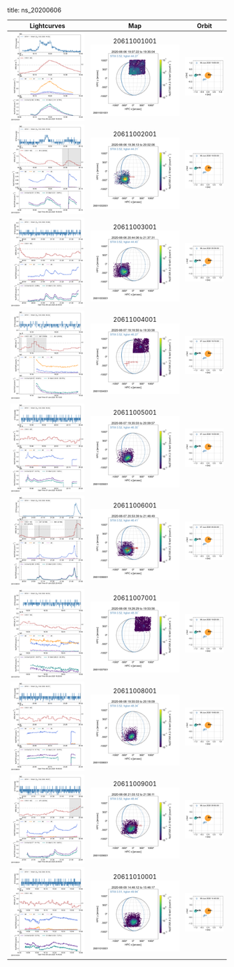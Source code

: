 title: ns_20200606

|  Lightcurves |  Map | Orbit |
|:---:|:---:|:---:|
|![](ltc_20200606_1900_20611001001_ngs.png)|20611001001<br/>![](map_20200606_1900_20611001001_ngs.png)|![](orbeph_20200606_1900_20611001001_ngs.png)|
|![](ltc_20200606_1930_20611002001_ngs.png)|20611002001<br/>![](map_20200606_1930_20611002001_ngs.png)|![](orbeph_20200606_1930_20611002001_ngs.png)|
|![](ltc_20200606_2035_20611003001_ngs.png)|20611003001<br/>![](map_20200606_2035_20611003001_ngs.png)|![](orbeph_20200606_2035_20611003001_ngs.png)|
|![](ltc_20200607_1910_20611004001_ngs.png)|20611004001<br/>![](map_20200607_1910_20611004001_ngs.png)|![](orbeph_20200607_1910_20611004001_ngs.png)|
|![](ltc_20200607_1930_20611005001_ngs.png)|20611005001<br/>![](map_20200607_1930_20611005001_ngs.png)|![](orbeph_20200607_1930_20611005001_ngs.png)|
|![](ltc_20200607_2045_20611006001_ngs.png)|20611006001<br/>![](map_20200607_2045_20611006001_ngs.png)|![](orbeph_20200607_2045_20611006001_ngs.png)|
|![](ltc_20200608_1920_20611007001_ngs.png)|20611007001<br/>![](map_20200608_1920_20611007001_ngs.png)|![](orbeph_20200608_1920_20611007001_ngs.png)|
|![](ltc_20200608_1950_20611008001_ngs.png)|20611008001<br/>![](map_20200608_1950_20611008001_ngs.png)|![](orbeph_20200608_1950_20611008001_ngs.png)|
|![](ltc_20200608_2055_20611009001_ngs.png)|20611009001<br/>![](map_20200608_2055_20611009001_ngs.png)|![](orbeph_20200608_2055_20611009001_ngs.png)|
|![](ltc_20200609_1440_20611010001_ngs.png)|20611010001<br/>![](map_20200609_1440_20611010001_ngs.png)|![](orbeph_20200609_1440_20611010001_ngs.png)|
